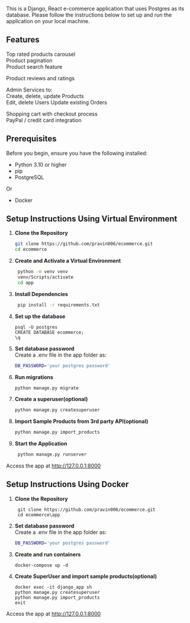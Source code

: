 This is a Django, React e-commerce application that uses Postgres as its database. Please follow the instructions below to set up and run the application on your local machine.

## Features
Top rated products carousel  
Product pagination  
Product search feature  
  
Product reviews and ratings  
  
Admin Services to:  
Create, delete, update Products  
Edit, delete Users
Update existing Orders  
  
Shopping cart with checkout process  
PayPal / credit card integration  

## Prerequisites

Before you begin, ensure you have the following installed:
- Python 3.10 or higher
- pip
- PostgreSQL

Or  
- Docker

## Setup Instructions Using Virtual Environment

1. **Clone the Repository**
   ```bash
   git clone https://github.com/pravin006/ecommerce.git
   cd ecommerce
   
2. **Create and Activate a Virtual Environment**
   ```bash
    python -m venv venv
    venv/Scripts/activate
    cd app
   
3. **Install Dependencies**
   ```bash
    pip install -r requirements.txt

4. **Set up the database**
   ```
   psql -U postgres
   CREATE DATABASE ecommerce;
   \q
   ```

5. **Set database password**  
Create a .env file in the app folder as:
    ```bash
    DB_PASSWORD='your postgres password'
    ```
   
6. **Run migrations**
    ```bash
    python manage.py migrate

7. **Create a superuser(optional)**
    ```bash
    python manage.py createsuperuser

8. **Import Sample Products from 3rd party API(optional)**
    ```bash
    python manage.py import_products

9. **Start the Application**
   ```bash
    python manage.py runserver

Access the app at http://127.0.0.1:8000

## Setup Instructions Using Docker

1. **Clone the Repository** 
   ```
    git clone https://github.com/pravin006/ecommerce.git
    cd ecommerce\app
    ```

2. **Set database password**  
Create a .env file in the app folder as:
    ```bash
    DB_PASSWORD='your postgres password'
    ```

3. **Create and run containers** 
    ```
    docker-compose up -d
    ```

4. **Create SuperUser and import sample products(optional)**
    ```
    docker exec -it django_app sh
    python manage.py createsuperuser
    python manage.py import_products
    exit
    ```
Access the app at http://127.0.0.1:8000
